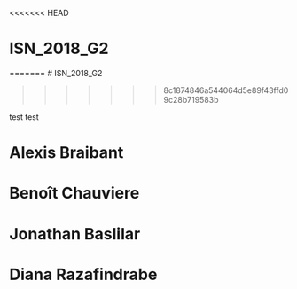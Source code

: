 <<<<<<< HEAD
# ISN_2018_G2
 
=======
﻿# ISN_2018_G2
>>>>>>> 8c1874846a544064d5e89f43ffd09c28b719583b

test test

# Alexis Braibant
# Benoît Chauviere
# Jonathan Baslilar
# Diana Razafindrabe
